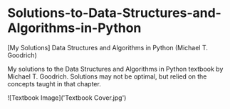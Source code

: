 # Solutions-to-Data-Structures-and-Algorithms-in-Python
[My Solutions] Data Structures and Algorithms in Python (Michael T. Goodrich)

My solutions to the Data Structures and Algorithms in Python textbook by Michael T. Goodrich.  Solutions may not be optimal, but relied on the concepts taught in that chapter.


![Textbook Image]('Textbook Cover.jpg')
